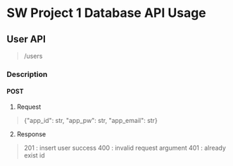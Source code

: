 # SW Project 1 Database API Usage

## User API
> /users

### Description
#### POST
1. Request
> {"app_id": str, "app_pw": str, "app_email": str}
2. Response
> 201 : insert user success
> 400 : invalid request argument
> 401 : already exist id

